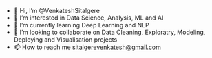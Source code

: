- 👋 Hi, I’m @VenkateshSitalgere
- 👀 I’m interested in Data Science, Analysis, ML and AI
- 🌱 I’m currently learning Deep Learning and NLP
- 💞️ I’m looking to collaborate on Data Cleaning, Exploratry, Modeling, Deploying and Visualisation projects
- 📫 How to reach me sitalgerevenkatesh@gmail.com


<!---
VenkateshSitalgere/VenkateshSitalgere is a ✨ special ✨ repository because its `README.md` (this file) appears on your GitHub profile.
You can click the Preview link to take a look at your changes.
--->
